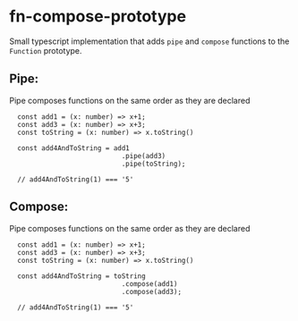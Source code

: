 # fn-compose-prototype

Small typescript implementation that adds `pipe` and `compose` functions to the `Function` prototype.

## Pipe:

Pipe composes functions on the same order as they are declared

```
  const add1 = (x: number) => x+1;
  const add3 = (x: number) => x+3;
  const toString = (x: number) => x.toString()

  const add4AndToString = add1
                            .pipe(add3)
                            .pipe(toString);

  // add4AndToString(1) === '5'

```

## Compose:

Pipe composes functions on the same order as they are declared

```
  const add1 = (x: number) => x+1;
  const add3 = (x: number) => x+3;
  const toString = (x: number) => x.toString()

  const add4AndToString = toString
                            .compose(add1)
                            .compose(add3);

  // add4AndToString(1) === '5'

```

